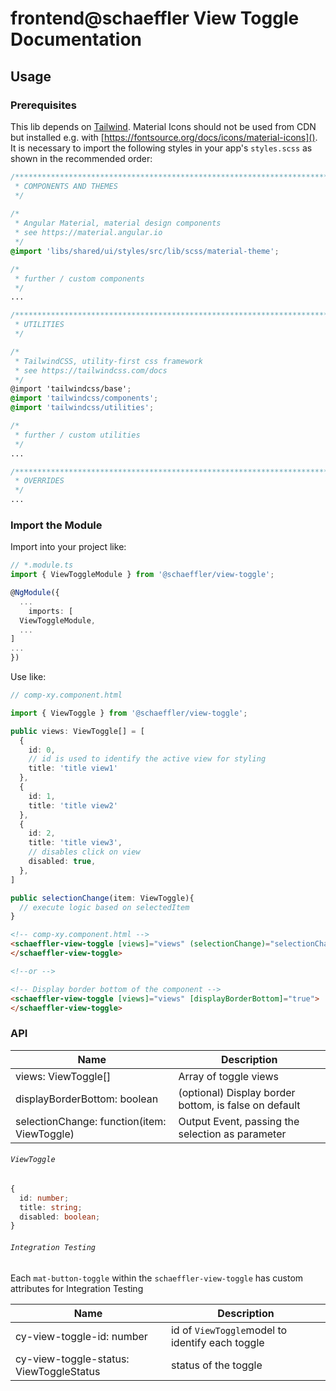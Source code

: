 # frontend@schaeffler View Toggle Documentation

## Usage

### Prerequisites
This lib depends on [Tailwind](https://tailwindcss.com/docs). Material Icons should not be used from CDN but installed e.g. with [https://fontsource.org/docs/icons/material-icons](). It is necessary to import the following styles in your app's `styles.scss` as shown in the recommended order:
``` scss
/***************************************************************************************************
 * COMPONENTS AND THEMES
 */
 
/*
 * Angular Material, material design components
 * see https://material.angular.io
 */
@import 'libs/shared/ui/styles/src/lib/scss/material-theme';

/*
 * further / custom components
 */
...

/***************************************************************************************************
 * UTILITIES
 */

/*
 * TailwindCSS, utility-first css framework
 * see https://tailwindcss.com/docs
 */
@import 'tailwindcss/base';
@import 'tailwindcss/components';
@import 'tailwindcss/utilities';

/*
 * further / custom utilities
 */
...

/***************************************************************************************************
 * OVERRIDES
 */ 
...
```

### Import the Module
Import into your project like:

```ts
// *.module.ts
import { ViewToggleModule } from '@schaeffler/view-toggle';

@NgModule({
  ...
    imports: [
  ViewToggleModule,
  ...
]
...
})
```

Use like:

```typescript
// comp-xy.component.html

import { ViewToggle } from '@schaeffler/view-toggle';

public views: ViewToggle[] = [
  {
    id: 0,
    // id is used to identify the active view for styling
    title: 'title view1'
  },
  {
    id: 1,
    title: 'title view2'
  },
  {
    id: 2,
    title: 'title view3',
    // disables click on view
    disabled: true,
  },
]

public selectionChange(item: ViewToggle){
  // execute logic based on selectedItem
}

```

```html
<!-- comp-xy.component.html -->
<schaeffler-view-toggle [views]="views" (selectionChange)="selectionChange($event)">
</schaeffler-view-toggle>

<!--or -->

<!-- Display border bottom of the component -->
<schaeffler-view-toggle [views]="views" [displayBorderBottom]="true">
</schaeffler-view-toggle>
```

### API

| Name                                            | Description                                                |
| ------------------------------------------------| -----------------------------------------------------------|
| views: ViewToggle[]                             | Array of toggle views                                      |
| displayBorderBottom: boolean                    | (optional) Display border bottom, is false on default      |
| selectionChange: function(item: ViewToggle)     | Output Event, passing the selection as parameter           |


###### `ViewToggle`

```typescript
{
  id: number;
  title: string;
  disabled: boolean;
}
```

###### `Integration Testing`

Each  `mat-button-toggle` within the `schaeffler-view-toggle` has custom attributes for Integration Testing

| Name                                            | Description                                                |
| ------------------------------------------------| -----------------------------------------------------------|
| cy-view-toggle-id: number                       | id of `ViewToggle`model to identify each toggle            |
| cy-view-toggle-status: ViewToggleStatus         | status of the toggle                                       |

